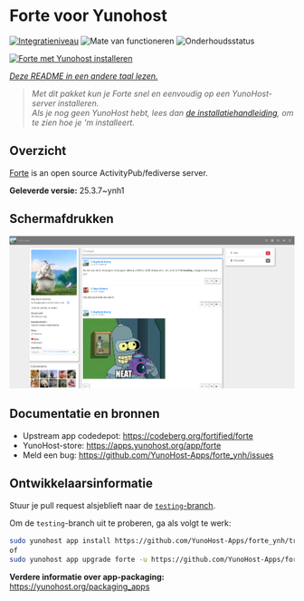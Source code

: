 <!--
NB: Deze README is automatisch gegenereerd door <https://github.com/YunoHost/apps/tree/master/tools/readme_generator>
Hij mag NIET handmatig aangepast worden.
-->

# Forte voor Yunohost

[![Integratieniveau](https://apps.yunohost.org/badge/integration/forte)](https://ci-apps.yunohost.org/ci/apps/forte/)
![Mate van functioneren](https://apps.yunohost.org/badge/state/forte)
![Onderhoudsstatus](https://apps.yunohost.org/badge/maintained/forte)

[![Forte met Yunohost installeren](https://install-app.yunohost.org/install-with-yunohost.svg)](https://install-app.yunohost.org/?app=forte)

*[Deze README in een andere taal lezen.](./ALL_README.md)*

> *Met dit pakket kun je Forte snel en eenvoudig op een YunoHost-server installeren.*  
> *Als je nog geen YunoHost hebt, lees dan [de installatiehandleiding](https://yunohost.org/install), om te zien hoe je 'm installeert.*

## Overzicht

[Forte](https://codeberg.org/fortified/forte/) is an open source ActivityPub/fediverse server.


**Geleverde versie:** 25.3.7~ynh1

## Schermafdrukken

![Schermafdrukken van Forte](./doc/screenshots/example.png)

## Documentatie en bronnen

- Upstream app codedepot: <https://codeberg.org/fortified/forte>
- YunoHost-store: <https://apps.yunohost.org/app/forte>
- Meld een bug: <https://github.com/YunoHost-Apps/forte_ynh/issues>

## Ontwikkelaarsinformatie

Stuur je pull request alsjeblieft naar de [`testing`-branch](https://github.com/YunoHost-Apps/forte_ynh/tree/testing).

Om de `testing`-branch uit te proberen, ga als volgt te werk:

```bash
sudo yunohost app install https://github.com/YunoHost-Apps/forte_ynh/tree/testing --debug
of
sudo yunohost app upgrade forte -u https://github.com/YunoHost-Apps/forte_ynh/tree/testing --debug
```

**Verdere informatie over app-packaging:** <https://yunohost.org/packaging_apps>
